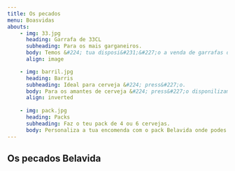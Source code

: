 ```yaml
---
title: Os pecados
menu: Boasvidas
abouts:
    - img: 33.jpg
      heading: Garrafa de 33CL
      subheading: Para os mais garganeiros.
      body: Temos &#224; tua disposi&#231;&#227;o a venda de garrafas de 0.33L de modo a puderes degustar a tua cerveja sem teres que partilhar.
      align: image

    - img: barril.jpg
      heading: Barris
      subheading: Ideal para cerveja &#224; press&#227;o.
      body: Para os amantes de cerveja &#224; press&#227;o disponilizamos a op&#231;&#227;o de compra da tua cerveja preferida em barris.
      align: inverted
    
    - img: pack.jpg
      heading: Packs
      subheading: Faz o teu pack de 4 ou 6 cervejas.
      body: Personaliza a tua encomenda com o pack Belavida onde podes provar todos os nossos pecados.
---
```


## Os pecados Belavida
###

